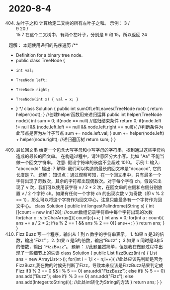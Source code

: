 # 2020-8-4
404. 左叶子之和
    计算给定二叉树的所有左叶子之和。
    示例：
          3
         / \
        9  20
          /  \
         15   7
     在这个二叉树中，有两个左叶子，分别是 9 和 15，所以返回 24
     
题解：
本题使用递归的先序遍历
/**
 * Definition for a binary tree node.
 * public class TreeNode {
 *     int val;
 *     TreeNode left;
 *     TreeNode right;
 *     TreeNode(int x) { val = x; }
 * }
 */
class Solution {
    public int sumOfLeftLeaves(TreeNode root) {
        return helper(root);
    }
    //创建helper函数用来递归运算
    public int helper(TreeNode node){
        int sum = 0;
        if(node == null)    //递归结束条件
            return 0;
        if(node.left != null && (node.left.left == null && node.left.right == null)){     //判断条件为此节点是否为左叶子节点
            sum += node.left.val;
        }
        sum += helper(node.left) + helper(node.right);  //递归遍历树
        return sum;
    }
}

409. 最长回文串
    给定一个包含大写字母和小写字母的字符串，找到通过这些字母构造成的最长的回文串。
    在构造过程中，请注意区分大小写。比如 "Aa" 不能当做一个回文字符串。
    注意:
    假设字符串的长度不会超过 1010。
    示例 1:
    输入:
    "abccccdd"
    输出:
    7
    解释:
    我们可以构造的最长的回文串是"dccaccd", 它的长度是 7。
题解：
知识点：通过观察可知，在一个回文串中，只有最多一个字符出现了奇数次，其余的字符都出现偶数次。对于每个字符 ch，假设它出现了 v 次，我们可以使用该字符 v / 2 * 2 次，在回文串的左侧和右侧分别放置 
v / 2 个字符 ch。如果有任何一个字符 ch 的出现次数 v 为奇数（即 v % 2 == 1），那么可以将这个字符作为回文中心，注意只能最多有一个字符作为回文中心。
class Solution {
    public int longestPalindrome(String s) {
        int []count = new int[128];
        //count数组记录字符串中每个字符出现的次数
        for(char c : s.toCharArray()){
            count[c]++;
        }
        int ans = 0;
        for(int a : count){
            ans += a / 2 * 2;
            if(a % 2 == 1 && ans % 2 == 0){
                ans++;
            }
        }
        return ans;
    }
}
412. Fizz Buzz
    写一个程序，输出从 1 到 n 数字的字符串表示。
    1. 如果 n 是3的倍数，输出“Fizz”；
    2. 如果 n 是5的倍数，输出“Buzz”；
    3.如果 n 同时是3和5的倍数，输出 “FizzBuzz”。
题解：
//此题虽然简单，但是我在做题过程中出现了一些细节上的失误
class Solution {
    public List<String> fizzBuzz(int n) {
        List<String> ans = new ArrayList<>();
        for(int i = 1;i <= n;i++){
           //此处应该先判断是否为FizzBuzz,我在做的时候先判断了Fizz，导致本来应该是FizzBuzz结果判定成Fizz
             if(i % 3 == 0 && i % 5 == 0)  ans.add("FizzBuzz");
        else if(i % 5 == 0)  ans.add("Buzz");
        else if(i % 3 == 0)    ans.add("Fizz");
        else    ans.add(Integer.toString(i));    //此处int转化为String的方法
        }
        return ans;
    }
}
